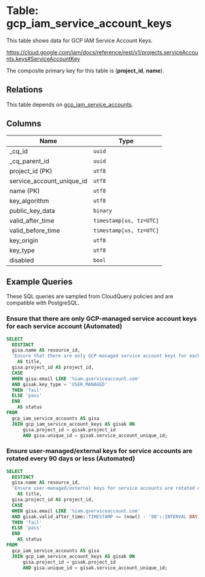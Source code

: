 # Table: gcp_iam_service_account_keys

This table shows data for GCP IAM Service Account Keys.

https://cloud.google.com/iam/docs/reference/rest/v1/projects.serviceAccounts.keys#ServiceAccountKey

The composite primary key for this table is (**project_id**, **name**).

## Relations

This table depends on [gcp_iam_service_accounts](gcp_iam_service_accounts).

## Columns

| Name          | Type          |
| ------------- | ------------- |
|_cq_id|`uuid`|
|_cq_parent_id|`uuid`|
|project_id (PK)|`utf8`|
|service_account_unique_id|`utf8`|
|name (PK)|`utf8`|
|key_algorithm|`utf8`|
|public_key_data|`binary`|
|valid_after_time|`timestamp[us, tz=UTC]`|
|valid_before_time|`timestamp[us, tz=UTC]`|
|key_origin|`utf8`|
|key_type|`utf8`|
|disabled|`bool`|

## Example Queries

These SQL queries are sampled from CloudQuery policies and are compatible with PostgreSQL.

### Ensure that there are only GCP-managed service account keys for each service account (Automated)

```sql
SELECT
  DISTINCT
  gisa.name AS resource_id,
  'Ensure that there are only GCP-managed service account keys for each service account (Automated)'
    AS title,
  gisa.project_id AS project_id,
  CASE
  WHEN gisa.email LIKE '%iam.gserviceaccount.com'
  AND gisak.key_type = 'USER_MANAGED'
  THEN 'fail'
  ELSE 'pass'
  END
    AS status
FROM
  gcp_iam_service_accounts AS gisa
  JOIN gcp_iam_service_account_keys AS gisak ON
      gisa.project_id = gisak.project_id
      AND gisa.unique_id = gisak.service_account_unique_id;
```

### Ensure user-managed/external keys for service accounts are rotated every 90 days or less (Automated)

```sql
SELECT
  DISTINCT
  gisa.name AS resource_id,
  'Ensure user-managed/external keys for service accounts are rotated every 90 days or less (Automated)'
    AS title,
  gisa.project_id AS project_id,
  CASE
  WHEN gisa.email LIKE '%iam.gserviceaccount.com'
  AND gisak.valid_after_time::TIMESTAMP <= (now() - '90'::INTERVAL DAY)
  THEN 'fail'
  ELSE 'pass'
  END
    AS status
FROM
  gcp_iam_service_accounts AS gisa
  JOIN gcp_iam_service_account_keys AS gisak ON
      gisa.project_id = gisak.project_id
      AND gisa.unique_id = gisak.service_account_unique_id;
```


